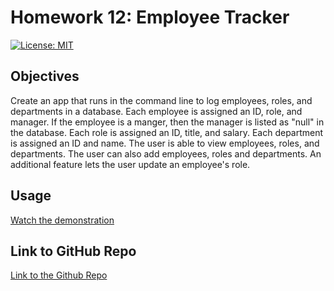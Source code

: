 # Homework 12: Employee Tracker

[![License: MIT](https://img.shields.io/badge/License-MIT-yellow.svg)](https://opensource.org/licenses/MIT)

## Objectives
Create an app that runs in the command line to log employees, roles, and departments in a database. Each employee is assigned an ID, role, and manager. If the employee is a manger, then the manager is listed as "null" in the database. Each role is assigned an ID, title, and salary. Each department is assigned an ID and name. The user is able to view employees, roles, and departments. The user can also add employees, roles and departments. An additional feature lets the user update an employee's role. 

## Usage
[Watch the demonstration](https://watch.screencastify.com/v/s8InlJIt48HFGg2ABwac)

## Link to GitHub Repo
[Link to the Github Repo](https://github.com/erikaosterbur/employee-tracker.git)

